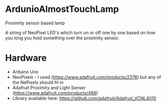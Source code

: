 # ArdunioAlmostTouchLamp
Proximity sensor based lamp 

A string of NeoPixel LED's which turn on or off  one by one based on how you long you hold something over the proximity sensor. 

# Hardware
* Arduino Uno 
* NeoPixels - I used (https://www.adafruit.com/products/2376) but any of the NePixels should fit in
* Adafruit Proximity and Light Sensor (https://www.adafruit.com/products/466) 
 * Library available here: https://github.com/adafruit/Adafruit_VCNL4010
